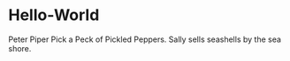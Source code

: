 Hello-World
===========

Peter Piper Pick a Peck of Pickled Peppers.
Sally sells seashells by the sea shore.
